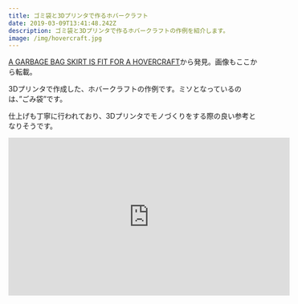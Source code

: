 ```yaml
---
title: ゴミ袋と3Dプリンタで作るホバークラフト
date: 2019-03-09T13:41:48.242Z
description: ゴミ袋と3Dプリンタで作るホバークラフトの作例を紹介します。
image: /img/hovercraft.jpg
---
```

[A GARBAGE BAG SKIRT IS FIT FOR A HOVERCRAFT](https://hackaday.com/2019/03/07/a-garbage-bag-skirt-is-fit-for-a-hovercraft/)から発見。画像もここから転載。

3Dプリンタで作成した、ホバークラフトの作例です。ミソとなっているのは、”ごみ袋”です。

仕上げも丁寧に行われており、3Dプリンタでモノづくりをする際の良い参考となりそうです。

<iframe width="560" height="315" src="https://www.youtube.com/embed/2XIG_DD4tt4" frameborder="0" allow="accelerometer; autoplay; encrypted-media; gyroscope; picture-in-picture" allowfullscreen></iframe>
